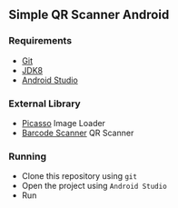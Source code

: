 ## Simple QR Scanner Android

### Requirements

* [Git](https://git-scm.com/)
* [JDK8](http://www.oracle.com/technetwork/java/javase/downloads/jdk8-downloads-2133151.html)
* [Android Studio](https://developer.android.com/studio/)

### External Library

* [Picasso](http://square.github.io/picasso/) Image Loader
* [Barcode Scanner](https://github.com/dm77/barcodescanner) QR Scanner

### Running

* Clone this repository using `git`
* Open the project using `Android Studio`
* Run